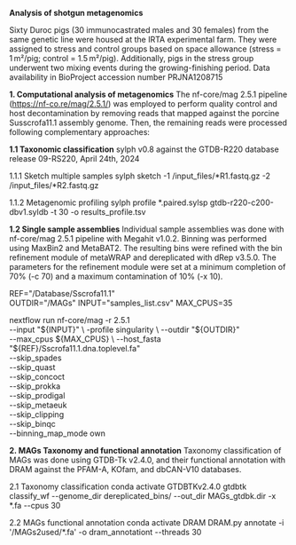 **Analysis of shotgun metagenomics** 

Sixty Duroc pigs (30 immunocastrated males and 30 females) from the same genetic line were housed at the IRTA experimental farm. They were assigned to stress and control groups based on space allowance (stress = 1 m²/pig; control = 1.5 m²/pig). Additionally, pigs in the stress group underwent two mixing events during the growing-finishing period. Data availability in BioProject accession number PRJNA1208715

**1. Computational analysis of metagenomics**
The nf-core/mag 2.5.1 pipeline (https://nf-co.re/mag/2.5.1/) was employed to perform quality control and host decontamination by removing reads that mapped against the porcine Susscrofa11.1 assembly genome. Then, the remaining reads were processed following complementary approaches: 

**1.1 Taxonomic classification**
sylph v0.8 against the GTDB-R220 database release 09-RS220, April 24th, 2024

1.1.1 Sketch multiple samples
sylph sketch -1 /input_files/*R1.fastq.gz -2 /input_files/*R2.fastq.gz

1.1.2 Metagenomic profiling
sylph profile *.paired.sylsp gtdb-r220-c200-dbv1.syldb -t 30 -o results_profile.tsv

**1.2 Single sample assemblies**
Individual sample assemblies was done with nf-core/mag 2.5.1 pipeline with Megahit v1.0.2. Binning was performed using MaxBin2 and MetaBAT2. The resulting bins were refined with the bin refinement module of metaWRAP and dereplicated with dRep v3.5.0. The parameters for the refinement module were set at a minimum completion of 70% (-c 70) and a maximum contamination of 10% (-x 10). 

REF="/Database/Sscrofa11.1"  
OUTDIR="/MAGs"
INPUT="samples_list.csv"
MAX_CPUS=35

nextflow run nf-core/mag -r 2.5.1 \
  --input "${INPUT}" \
  -profile singularity \
  --outdir "${OUTDIR}" \
  --max_cpus ${MAX_CPUS} \
  --host_fasta "${REF}/Sscrofa11.1.dna.toplevel.fa" \
  --skip_spades \
  --skip_quast \
  --skip_concoct \
  --skip_prokka \
  --skip_prodigal \
  --skip_metaeuk \
  --skip_clipping \
  --skip_binqc \
  --binning_map_mode own

  **2. MAGs Taxonomy and functional annotation**
  Taxonomy classification of MAGs was done using GTDB-Tk v2.4.0, and their functional annotation with DRAM against the PFAM-A, KOfam, and dbCAN-V10 databases. 

2.1 Taxonomy classification
conda activate GTDBTKv2.4.0
gtdbtk classify_wf --genome_dir dereplicated_bins/ --out_dir MAGs_gtdbk.dir -x *.fa --cpus 30

2.2 MAGs functional annotation
conda activate DRAM
DRAM.py annotate -i '/MAGs2used/*.fa' -o dram_annotationt --threads 30
 
  



